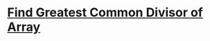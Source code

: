 # [Find Greatest Common Divisor of Array](https://leetcode.com/problems/find-greatest-common-divisor-of-array/)